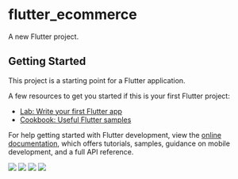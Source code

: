 # flutter_ecommerce

A new Flutter project.

## Getting Started

This project is a starting point for a Flutter application.

A few resources to get you started if this is your first Flutter project:

- [Lab: Write your first Flutter app](https://docs.flutter.dev/get-started/codelab)
- [Cookbook: Useful Flutter samples](https://docs.flutter.dev/cookbook)

For help getting started with Flutter development, view the
[online documentation](https://docs.flutter.dev/), which offers tutorials,
samples, guidance on mobile development, and a full API reference.

<img src="https://user-images.githubusercontent.com/74659671/175898966-ea175f71-d733-45d0-9898-6887e656aded.png">
<img src="https://user-images.githubusercontent.com/74659671/175899495-f6d2bbc1-8428-42e5-84d3-88427a7733c7.png">
<img src="https://user-images.githubusercontent.com/74659671/175898977-9b9e1ba5-fca8-4594-b801-bb91adb57aad.png">
<img src="https://user-images.githubusercontent.com/74659671/175898981-b19812e1-e98c-4497-9ff3-8f505f4058ea.png">
